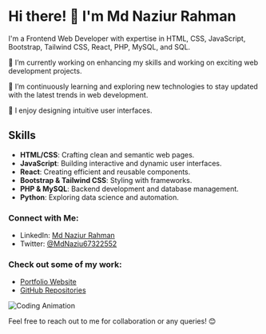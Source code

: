 # Hi there! 👋 I'm Md Naziur Rahman

I'm a Frontend Web Developer with expertise in HTML, CSS, JavaScript, Bootstrap, Tailwind CSS, React, PHP, MySQL, and SQL.

🔭 I’m currently working on enhancing my skills and working on exciting web development projects.

🌱 I’m continuously learning and exploring new technologies to stay updated with the latest trends in web development.

 🎨 I enjoy designing intuitive user interfaces.


## Skills

- **HTML/CSS**: Crafting clean and semantic web pages.
- **JavaScript**: Building interactive and dynamic user interfaces.
- **React**: Creating efficient and reusable components.
- **Bootstrap & Tailwind CSS**: Styling with frameworks.
- **PHP & MySQL**: Backend development and database management.
- **Python**: Exploring data science and automation.

### Connect with Me:
- LinkedIn: [Md Naziur Rahman](https://www.linkedin.com/in/md-naziur-rahman-8470591b6/)
- Twitter: [@MdNaziu67322552](https://twitter.com/MdNaziu67322552)

### Check out some of my work:
- [Portfolio Website](https://naziur-rahman.github.io/naziur__portfoilo/) <!-- Replace # with your portfolio website URL -->
- [GitHub Repositories](https://github.com/Naziur-Rahman?tab=repositories) <!-- Replace with your GitHub profile URL -->


![Coding Animation](https://media.giphy.com/media/ZVik7pBtu9dNS/giphy.gif)


Feel free to reach out to me for collaboration or any queries! 😊
